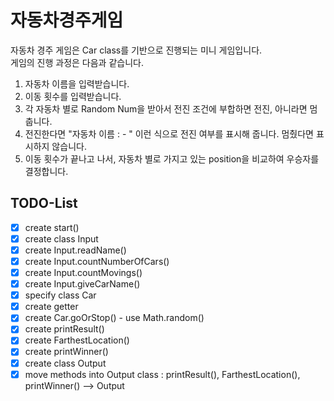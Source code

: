 # 자동차경주게임

자동차 경주 게임은 Car class를 기반으로 진행되는 미니 게임입니다.  
게임의 진행 과정은 다음과 같습니다.  
1. 자동차 이름을 입력받습니다.  
2. 이동 횟수를 입력받습니다.  
3. 각 자동차 별로 Random Num을 받아서 전진 조건에 부합하면 전진, 아니라면 멈춥니다.  
4. 전진한다면 "자동차 이름 : - " 이런 식으로 전진 여부를 표시해 줍니다. 멈췄다면 표시하지 않습니다.  
5. 이동 횟수가 끝나고 나서, 자동차 별로 가지고 있는 position을 비교하여 우승자를 결정합니다.

## TODO-List

- [x] create start()
- [x] create class Input 
- [x] create Input.readName()
- [x] create Input.countNumberOfCars()
- [x] create Input.countMovings()
- [x] create Input.giveCarName()
- [x] specify class Car
- [x] create getter
- [x] create Car.goOrStop() - use Math.random()
- [x] create printResult()
- [x] create FarthestLocation()
- [x] create printWinner()
- [x] create class Output
- [x] move methods into Output class : printResult(), FarthestLocation(), printWinner() --> Output 